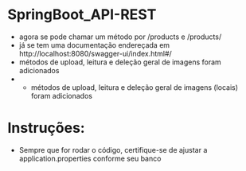 # SpringBoot_API-REST

* agora se pode chamar um método por /products e /products/ 
* já se tem uma documentação endereçada em http://localhost:8080/swagger-ui/index.html#/
* métodos de upload, leitura e deleção geral de imagens foram adicionados
* * métodos de upload, leitura e deleção geral de imagens (locais) foram adicionados

# Instruções:

* Sempre que for rodar o código, certifique-se de ajustar a application.properties conforme seu banco
